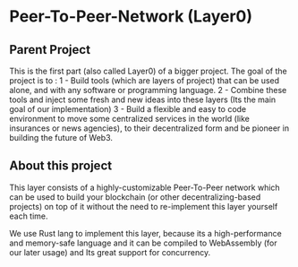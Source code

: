 # Peer-To-Peer-Network (Layer0)

## Parent Project
This is the first part (also called Layer0) of a bigger project.
The goal of the project is to :
  1 - Build tools (which are layers of project) that can be used alone, and with any software or programming language.
  2 - Combine these tools and inject some fresh and new ideas into these layers (Its the main goal of our implementation)
  3 - Build a flexible and easy to code environment to move some centralized services in the world (like insurances or news agencies), to their decentralized form and be pioneer in building the future of Web3.

## About this project

This layer consists of a highly-customizable Peer-To-Peer network which can be used to build your blockchain (or other decentralizing-based projects) on top of it without the need to re-implement this layer yourself each time.

We use Rust lang to implement this layer, because its a high-performance and memory-safe language and it can be compiled to WebAssembly (for our later usage) and Its great support for concurrency.
